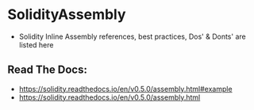 # SolidityAssembly

- Solidity Inline Assembly references, best practices, Dos' & Donts' are listed here

## Read The Docs:

- https://solidity.readthedocs.io/en/v0.5.0/assembly.html#example
- https://solidity.readthedocs.io/en/v0.5.0/assembly.html


